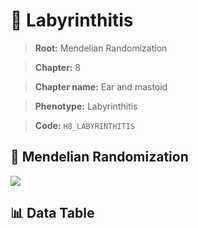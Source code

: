 # 🧪 Labyrinthitis

> **Root:** Mendelian Randomization

> **Chapter:** 8  

> **Chapter name:** Ear and mastoid

> **Phenotype:** Labyrinthitis  

> **Code:** `H8_LABYRINTHITIS`

## 🧬 Mendelian Randomization  

<img src="/MR/Figures/Forward/H8_LABYRINTHITIS.png"/>

## 📊 Data Table

<CsvTableMRF src="/MR_Data/Forward/H8_LABYRINTHITIS.csv"/>
